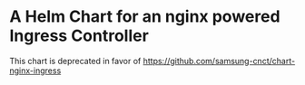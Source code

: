 # A Helm Chart for an nginx powered Ingress Controller

This chart is deprecated in favor of https://github.com/samsung-cnct/chart-nginx-ingress
